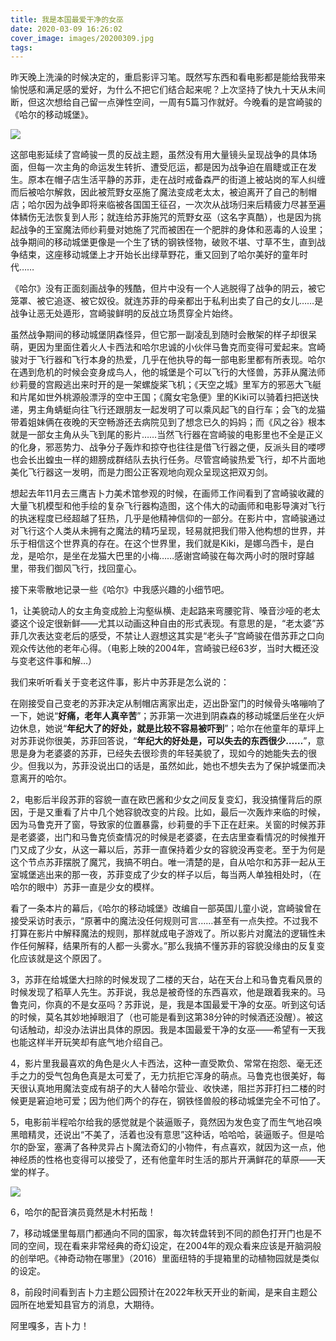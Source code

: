 ```yaml
---
title: 我是本国最爱干净的女巫
date: 2020-03-09 16:26:02
cover_image: images/20200309.jpg
tags:
---
```

昨天晚上洗澡的时候决定的，重启影评习笔。既然写东西和看电影都是能给我带来愉悦感和满足感的爱好，为什么不把它们结合起来呢？上次坚持了快九十天从未间断，但这次想给自己留一点弹性空间，一周有5篇习作就好。今晚看的是宫崎骏的《哈尔的移动城堡》。

<image src='/images/20200309.jpg' class='img-fluid' />

这部电影延续了宫崎骏一贯的反战主题，虽然没有用大量镜头呈现战争的具体场面，但每一次主角的命运发生转折、遭受厄运，都是因为战争迫在眉睫或正在发生。原本在帽子店生活平静的苏菲，走在战时戒备森严的街道上被站岗的军人纠缠而后被哈尔解救，因此被荒野女巫施了魔法变成老太太，被迫离开了自己的制帽店；哈尔因为战争即将来临被各国国王征召，一次次从战场归来后精疲力尽甚至遍体鳞伤无法恢复到人形；就连给苏菲施咒的荒野女巫（这名字真酷），也是因为挑起战争的王室魔法师纱莉曼对她施了咒而被困在一个肥胖的身体和恶毒的人设里；战争期间的移动城堡更像是一个生了锈的钢铁怪物，破败不堪、寸草不生，直到战争结束，这座移动城堡上才开始长出绿草野花，重又回到了哈尔美好的童年时代……

《哈尔》没有正面刻画战争的残酷，但片中没有一个人逃脱得了战争的阴云，被它笼罩、被它追逐、被它奴役。就连苏菲的母亲都出于私利出卖了自己的女儿……是战争让恶无处遁形，宫崎骏鲜明的反战立场贯穿全片始终。

虽然战争期间的移动城堡阴森怪异，但它那一副凌乱到随时会散架的样子却很呆萌，更因为里面住着火人卡西法和哈尔忠诚的小伙伴马鲁克而变得可爱起来。宫崎骏对于飞行器和飞行本身的热爱，几乎在他执导的每一部电影里都有所表现。哈尔在遇到危机的时候会变身成鸟人，他的城堡是个可以飞行的大怪兽，苏菲从魔法师纱莉曼的宫殿逃出来时开的是一架螺旋桨飞机；《天空之城》里军方的邪恶大飞艇和片尾如世外桃源般漂浮的空中王国；《魔女宅急便》里的Kiki可以骑着扫把送快递，男主角蜻蜓向往飞行还跟朋友一起发明了可以乘风起飞的自行车；会飞的龙猫带着姐妹俩在夜晚的天空畅游还去病院见到了想念已久的妈妈；而《风之谷》根本就是一部女主角从头飞到尾的影片……当然飞行器在宫崎骏的电影里也不全是正义的化身，邪恶势力、战争分子轰炸和掠夺也往往是借飞行器之便，反派头目的喽啰也会长出蝗虫一样的翅膀成群结队去执行任务。尽管宫崎骏热爱飞行，却不片面地美化飞行器这一发明，而是力图公正客观地向观众呈现这把双刃剑。

想起去年11月去三鹰吉卜力美术馆参观的时候，在画师工作间看到了宫崎骏收藏的大量飞机模型和他手绘的复杂飞行器构造图，这个伟大的动画师和电影导演对飞行的执迷程度已经超越了狂热，几乎是他精神信仰的一部分。在影片中，宫崎骏通过对飞行这个人类从未拥有之魔法的精巧呈现，轻易就把我们带入他构想的世界，并乐于相信这个世界真的存在。在这个世界里，我们就是Kiki，是娜乌西卡，是白龙，是哈尔，是坐在龙猫大巴里的小梅……感谢宫崎骏在每次两小时的限时穿越里，带我们御风飞行，找回童心。

接下来零散地记录一些《哈尔》中我感兴趣的小细节吧。

1，让美貌动人的女主角变成脸上沟壑纵横、走起路来弯腰驼背、嗓音沙哑的老太婆这个设定很新鲜——尤其以动画这种自由的形式表现。有意思的是，“老太婆”苏菲几次表达变老后的感受，不禁让人遐想这其实是“老头子”宫崎骏在借苏菲之口向观众传达他的老年心得。（电影上映的2004年，宫崎骏已经63岁，当时大概还没与变老这件事和解…）

我们来听听看关于变老这件事，影片中苏菲是怎么说的：

在刚接受自己变老的苏菲决定从制帽店离家出走，迈出卧室门的时候骨头咯嘣响了一下，她说“**好痛，老年人真辛苦**”；苏菲第一次进到阴森森的移动城堡后坐在火炉边休息，她说“**年纪大了的好处，就是比较不容易被吓到**”；哈尔在他童年的草坪上对苏菲说你很美，苏菲回答说，“**年纪大的好处是，可以失去的东西很少……**”，意思是身为老婆婆的苏菲，已经失去很珍贵的年轻美貌了，现如今的她能失去的很少。但我以为，苏菲没说出口的话是，虽然如此，她也不想失去为了保护城堡而决意离开的哈尔。

2，电影后半段苏菲的容貌一直在欧巴酱和少女之间反复变幻，我没搞懂背后的原因，于是又重看了片中几个她容貌改变的片段。比如，最后一次轰炸来临的时候，因为马鲁克开了窗，导致家的位置暴露，纱莉曼的手下正在赶来。关窗的时候苏菲是老婆婆，出门和马鲁克侦查情况的时候是老婆婆，在去店里查看情况的时候推开门又成了少女，从这一幕以后，苏菲一直保持着少女的容貌没再变老。至于为何是这个节点苏菲摆脱了魔咒，我搞不明白。唯一清楚的是，自从哈尔和苏菲一起从王室城堡逃出来的那一夜，苏菲变成了少女的样子以后，每当两人单独相处时，（在哈尔的眼中）苏菲一直是少女的模样。

看了一条本片的幕后，《哈尔的移动城堡》改编自一部英国儿童小说，宫崎骏曾在接受采访时表示，“原著中的魔法没任何规则可言……甚至有一点失控。不过我不打算在影片中解释魔法的规则，那样就成电子游戏了。所以影片对魔法的逻辑性未作任何解释，结果所有的人都一头雾水。”那么我搞不懂苏菲的容貌没缘由的反复变化应该就是这个原因了。

3，苏菲在给城堡大扫除的时候发现了二楼的天台，站在天台上和马鲁克看风景的时候发现了稻草人先生。苏菲说，我总是被奇怪的东西喜欢，他是跟着我来的。马鲁克问，你真的不是女巫吗？苏菲说，是，我是本国最爱干净的女巫。听到这句话的时候，莫名其妙地掉眼泪了（也可能是看到这第38分钟的时候酒还没醒）。被这句话触动，却没办法讲出具体的原因。我是本国最爱干净的女巫——希望有一天我也能这样半开玩笑却有底气地介绍自己。

4，影片里我最喜欢的角色是火人卡西法，这种一直受欺负、常常在抱怨、毫无还手之力的受气包角色真是太可爱了，无力抗拒它浑身的萌点。马鲁克也很美好，每天很认真地用魔法变成有胡子的大人替哈尔营业、收快递，阻拦苏菲打扫二楼的时候更是窘迫地可爱；因为他们两个的存在，钢铁怪兽般的移动城堡完全不可怕了。

5，电影前半程哈尔给我的感觉就是个装逼贩子，竟然因为发色变了而生气地召唤黑暗精灵，还说出“不美了，活着也没有意思”这种话，哈哈哈，装逼贩子。但是哈尔的卧室，塞满了各种灵异占卜魔法奇幻的小物件，有点喜欢，就因为这一点，他神经质的性格也变得可以接受了，还有他童年时生活的那片开满鲜花的草原——天堂的样子。

<image src='/images/20200309-1.jpg' class='img-fluid' />

6，哈尔的配音演员竟然是木村拓哉！

7，移动城堡里每扇门都通向不同的国家，每次转盘转到不同的颜色打开门也是不同的空间，现在看来非常经典的奇幻设定，在2004年的观众看来应该是开脑洞般的创举吧。《神奇动物在哪里》（2016）里面纽特的手提箱里的动植物园就是类似的设定。

8，前段时间看到吉卜力主题公园预计在2022年秋天开业的新闻，是来自主题公园所在地爱知县官方的消息，大期待。

阿里嘎多，吉卜力！